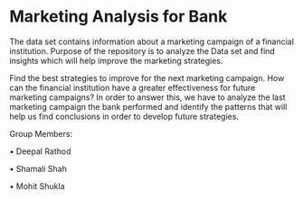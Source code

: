 # Marketing Analysis for Bank
The data set contains information about a marketing campaign of a financial institution. Purpose of the repository is to analyze the Data set and find insights which will help improve the marketing strategies.

Find the best strategies to improve for the next marketing campaign. How can the financial institution have a greater effectiveness for future marketing campaigns? In order to answer this, we have to analyze the last marketing campaign the bank performed and identify the patterns that will help us find conclusions in order to develop future strategies.


Group Members:

•	  Deepal Rathod

•	  Shamali Shah

•	  Mohit Shukla
